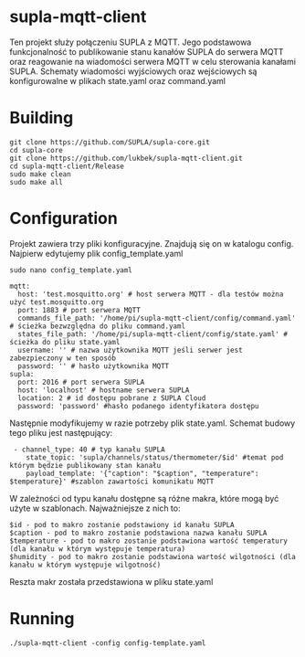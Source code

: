 # supla-mqtt-client

Ten projekt służy połączeniu SUPLA z MQTT. Jego podstawowa funkcjonalność to publikowanie stanu kanałów SUPLA do serwera MQTT oraz reagowanie na wiadomości serwera MQTT w celu sterowania kanałami SUPLA. Schematy wiadomości wyjściowych oraz wejściowych są konfigurowalne w plikach state.yaml oraz command.yaml

# Building
```
git clone https://github.com/SUPLA/supla-core.git
cd supla-core
git clone https://github.com/lukbek/supla-mqtt-client.git
cd supla-mqtt-client/Release
sudo make clean
sudo make all
```
# Configuration

Projekt zawiera trzy pliki konfiguracyjne. Znajdują się on w katalogu config.
Najpierw edytujemy plik config_template.yaml

```
sudo nano config_template.yaml 

mqtt:
  host: 'test.mosquitto.org' # host serwera MQTT - dla testów można użyć test.mosquitto.org
  port: 1883 # port serwera MQTT
  commands_file_path: '/home/pi/supla-mqtt-client/config/command.yaml' # ścieżka bezwzględna do pliku command.yaml
  states_file_path: '/home/pi/supla-mqtt-client/config/state.yaml' # ścieżka do pliku state.yaml
  username: '' # nazwa użytkownika MQTT jeśli serwer jest zabezpieczony w ten sposób
  password: '' # hasło użytkownika MQTT
supla:
  port: 2016 # port serwera SUPLA
  host: 'localhost' # hostname serwera SUPLA
  location: 2 # id dostępu pobrane z SUPLA Cloud
  password: 'password' #hasło podanego identyfikatora dostępu
```
Następnie modyfikujemy w razie potrzeby plik state.yaml. Schemat budowy tego pliku jest następujący:
```
 - channel_type: 40 # typ kanału SUPLA
    state_topic: 'supla/channels/status/thermometer/$id' #temat pod którym będzie publikowany stan kanału
    payload_template: '{"caption": "$caption", "temperature": $temperature}' #szablon zawartości komunikatu MQTT
```

W zależności od typu kanału dostępne są różne makra, które mogą być użyte w szablonach. Najważniejsze z nich to:
```
$id - pod to makro zostanie podstawiony id kanału SUPLA
$caption - pod to makro zostanie podstawiona nazwa kanału SUPLA
$temperature - pod to makro zostanie podstawiona wartość temperatury (dla kanału w którym występuje temperatura)
$humidity - pod to makro zostanie podstawiona wartość wilgotności (dla kanału w którym występuje wilgotność)
```
Reszta makr została przedstawiona w pliku state.yaml

# Running

```
./supla-mqtt-client -config config-template.yaml
```

